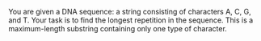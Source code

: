 You are given a DNA sequence: a string consisting of characters A, C, G, and T. Your task is to find the longest repetition in the sequence. This is a maximum-length substring containing only one type of character.
